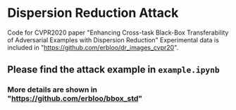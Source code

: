 # Dispersion Reduction Attack
Code for CVPR2020 paper "Enhancing Cross-task Black-Box Transferability of Adversarial Examples with Dispersion Reduction"
Experimental data is included in "https://github.com/erbloo/dr_images_cvpr20".
## Please find the attack example in `example.ipynb`
### More details are shown in "https://github.com/erbloo/bbox_std"


